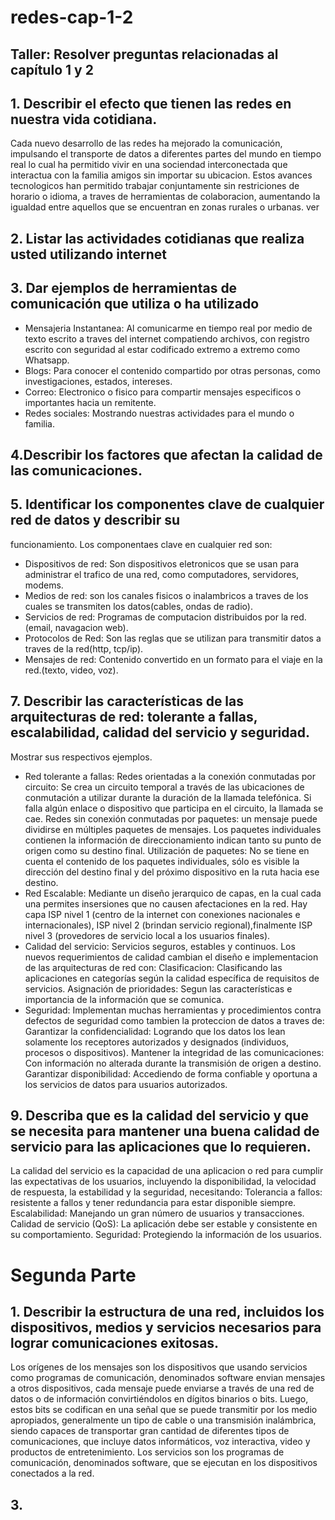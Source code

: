 # redes-cap-1-2
## Taller: Resolver preguntas relacionadas al capítulo 1 y 2
## 1. Describir el efecto que tienen las redes en nuestra vida cotidiana.
Cada nuevo desarrollo de las redes ha mejorado la comunicación, impulsando el transporte de datos a diferentes partes 
del mundo en tiempo real lo cual ha permitido vivir en una sociendad interconectada que interactua con la familia amigos 
sin importar su ubicacion. Estos avances tecnologicos han permitido trabajar conjuntamente sin restriciones de horario o idioma,
a traves de herramientas de colaboracion, aumentando la igualdad entre aquellos que se encuentran en zonas rurales o urbanas.
ver 
## 2. Listar las actividades cotidianas que realiza usted utilizando internet

## 3. Dar ejemplos de herramientas de comunicación que utiliza o ha utilizado
+ Mensajeria Instantanea: Al comunicarme en tiempo real por medio de texto escrito a traves del internet compatiendo archivos, 
con registro escrito con seguridad al estar codificado extremo a extremo como Whatsapp.
+ Blogs: Para conocer el contenido compartido por otras personas, como investigaciones, estados, intereses.
+ Correo: Electronico o fisico para compartir mensajes especificos o importantes hacia un remitente.  
+ Redes sociales: Mostrando nuestras actividades para el mundo o familia.

## 4.Describir los factores que afectan la calidad de las comunicaciones.

## 5. Identificar los componentes clave de cualquier red de datos y describir su
funcionamiento.
Los componentaes clave en cualquier red son:
+ Dispositivos de red: Son dispositivos eletronicos que se usan para administrar el trafico de una red, como computadores, 
servidores, modems.
+ Medios de red: son los canales fisicos o inalambricos a traves de los cuales se transmiten los datos(cables, ondas de radio).
+ Servicios de red: Programas de computacion distribuidos por la red.(email, navagacion web).  
+ Protocolos de Red: Son las reglas que se utilizan para transmitir datos a traves de la red(http, tcp/ip).
+ Mensajes de red: Contenido convertido en un formato para el viaje en la red.(texto, video, voz).

## 7. Describir las características de las arquitecturas de red: tolerante a fallas, escalabilidad, calidad del servicio y seguridad. 
Mostrar sus respectivos ejemplos.
+ Red tolerante a fallas: 
Redes orientadas a la conexión conmutadas por circuito: Se crea un circuito temporal a través de las ubicaciones de conmutación 
a utilizar durante la duración de la llamada telefónica. Si falla algún enlace o dispositivo que participa en el circuito, 
la llamada se cae.
Redes sin conexión conmutadas por paquetes: un mensaje puede dividirse en múltiples paquetes de mensajes. Los paquetes individuales 
contienen la información de direccionamiento indican tanto su punto de origen como su destino final.
Utilización de paquetes: No se tiene en cuenta el contenido de los paquetes individuales, sólo es visible la dirección del 
destino final y del próximo dispositivo en la ruta hacia ese destino.
+ Red Escalable: Mediante un diseño jerarquico de capas, en la cual cada una permites insersiones que no causen afectaciones en 
la red. Hay capa ISP nivel 1 (centro de la internet con conexiones nacionales e internacionales), ISP nivel 2 (brindan servicio 
regional),finalmente ISP nivel 3 (provedores de servicio local a los usuarios finales).
+ Calidad del servicio: Servicios seguros, estables y continuos. Los nuevos requerimientos de calidad cambian el diseño e 
implementacion de las arquitecturas de red con:
Clasificacion: Clasificando las aplicaciones en categorías según la calidad específica de requisitos de servicios. 
Asignación de prioridades: Segun las características e importancia de la información que se comunica.
+ Seguridad: Implementan muchas herramientas y procedimientos contra defectos de seguridad como tambien la proteccion de
datos a traves de:
Garantizar la confidencialidad: Logrando que los datos los lean solamente los receptores autorizados y designados
(individuos, procesos o dispositivos).
Mantener la integridad de las comunicaciones: Con información no alterada durante la transmisión de origen a destino.
Garantizar disponibilidad: Accediendo de forma confiable y oportuna a los servicios de datos para usuarios autorizados.
## 9. Describa que es la calidad del servicio y que se necesita para mantener una buena calidad de servicio para las aplicaciones que lo requieren.
La calidad del servicio es la capacidad de una aplicacion o red para cumplir las expectativas de los usuarios, incluyendo la disponibilidad, 
la velocidad de respuesta, la estabilidad y la seguridad, necesitando:
Tolerancia a fallos: resistente a fallos y tener redundancia para estar disponible siempre.
Escalabilidad: Manejando un gran número de usuarios y transacciones.
Calidad de servicio (QoS): La aplicación debe ser estable y consistente en su comportamiento.
Seguridad: Protegiendo la información de los usuarios.

# Segunda Parte

## 1. Describir la estructura de una red, incluidos los dispositivos, medios y servicios necesarios para lograr comunicaciones exitosas.
Los orígenes de los mensajes son los dispositivos que usando servicios como programas de comunicación, denominados software envian mensajes a 
otros dispositivos, cada mensaje puede enviarse a través de una red de datos o de información convirtiéndolos  en dígitos binarios o bits. 
Luego, estos bits se codifican en una señal que se puede transmitir por los medio apropiados, generalmente un tipo de cable o una transmisión 
inalámbrica, siendo capaces de transportar gran cantidad de diferentes tipos de comunicaciones, que incluye datos informáticos, voz interactiva,
video y productos de entretenimiento. Los servicios son los programas de comunicación, denominados software, que se ejecutan en los dispositivos 
conectados a la red.

## 3. 
